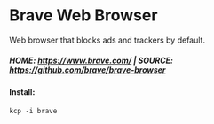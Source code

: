 # Brave Web Browser
Web browser that blocks ads and trackers by default.

##### HOME: https://www.brave.com/ | SOURCE: https://github.com/brave/brave-browser

#### Install:   
```
kcp -i brave
```
